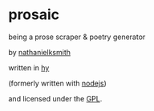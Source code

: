 # prosaic

being a prose scraper & poetry generator

by [nathanielksmith](http://chiptheglasses.com)

written in [hy](http://hylang.org)

(formerly written with
[nodejs](https://github.com/nathanielksmith/node-prosaic))

and licensed under the [GPL](https://www.gnu.org/copyleft/gpl.html).
